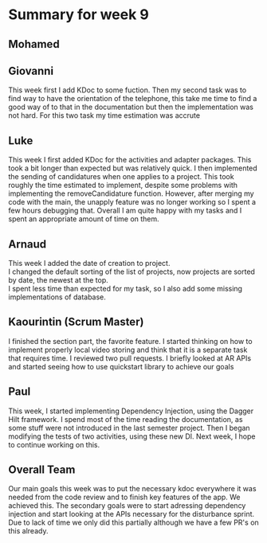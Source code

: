 # Summary for week 9

## Mohamed

## Giovanni

This week first  I add KDoc to some fuction. Then my second task was to find way to have the orientation of the telephone, this take me time to find a good way of to that in the documentation but then the implementation was not hard. For this two task my time estimation was accrute  

## Luke
This week I first added KDoc for the activities and adapter packages. This took a bit longer than expected but was relatively quick. I then implemented the sending of candidatures when one applies to a project. This took roughly the time estimated to implement, despite some problems with implementing the removeCandidature function. However, after merging my code with the main, the unapply feature was no longer working so I spent a few hours debugging that. Overall I am quite happy with my tasks and I spent an appropriate amount of time on them.

## Arnaud
This week I added the date of creation to project.  
I changed the default sorting of the list of projects, now projects are sorted by date, the newest at the top.  
I spent less time than expected for my task, so I also add some missing implementations of database.

## Kaourintin (Scrum Master)
I finished the section part, the favorite feature. I started thinking on how to implement properly local video storing and think that it is a separate task that requires
time. I reviewed two pull requests. I briefly looked at AR APIs and started seeing how to use quickstart library to achieve our goals

## Paul 
This week, I started implementing Dependency Injection, using the Dagger Hilt framework.
I spend most of the time reading the documentation, as some stuff were not introduced in the last semester project.
Then I began modifying the tests of two activities, using these new DI.
Next week, I hope to continue working on this.


## Overall Team
Our main goals this week was to  put the necessary kdoc everywhere it was needed from the code review and to finish key features of the app.
We achieved this. The secondary goals were to start adressing dependency injection and start looking at the APIs necessary for the disturbance sprint. Due to
lack of time we only did this partially although we have a few PR's on this already.
